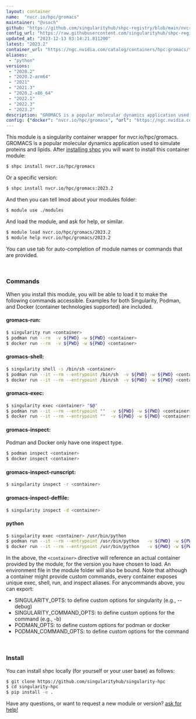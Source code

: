 ```yaml
---
layout: container
name:  "nvcr.io/hpc/gromacs"
maintainer: "@vsoch"
github: "https://github.com/singularityhub/shpc-registry/blob/main/nvcr.io/hpc/gromacs/container.yaml"
config_url: "https://raw.githubusercontent.com/singularityhub/shpc-registry/main/nvcr.io/hpc/gromacs/container.yaml"
updated_at: "2023-12-13 03:14:21.811200"
latest: "2023.2"
container_url: "https://ngc.nvidia.com/catalog/containers/hpc:gromacs/tags"
aliases:
 - "python"
versions:
 - "2020.2"
 - "2020.2-arm64"
 - "2021"
 - "2021.3"
 - "2020.2-x86_64"
 - "2022.1"
 - "2022.3"
 - "2023.2"
description: "GROMACS is a popular molecular dynamics application used to simulate proteins and lipids."
config: {"docker": "nvcr.io/hpc/gromacs", "url": "https://ngc.nvidia.com/catalog/containers/hpc:gromacs/tags", "maintainer": "@vsoch", "description": "GROMACS is a popular molecular dynamics application used to simulate proteins and lipids.", "latest": {"2023.2": "sha256:04d5ac4416523624bbfcb36c85a63fd8a6ac8acf7c2eeb1af89dd03c60d45daf"}, "tags": {"2020.2": "sha256:2d51288e7b0cacc3c33fdde07a2b81a803c243411ccb805e03179fa2554b8daa", "2020.2-arm64": "sha256:2b8c453a5fc709f19e48c76d2b8403d1a5248eef2f05c1429df23b77e1c06b33", "2021": "sha256:aa095dcdb175e10132a5862204bf91e6f374f72ba9f2360d9ff5c45ae67785fd", "2021.3": "sha256:bfa887d5bebc48fe551873a240ecd0a2bb87f7c3d67f0178233304b5b779cedc", "2020.2-x86_64": "sha256:b76a847b8f85bab0a5605a97b774583650132d8f413c0d878ffbdc381a04472a", "2022.1": "sha256:1a300919fef314b2b42b4f252eb92052ccb912eaed066f1cd3f1415038a6cbce", "2022.3": "sha256:b55e99df2acb691f6dd147d33f7fe3519731fe572599c0bdd9b17718a133d551", "2023.2": "sha256:04d5ac4416523624bbfcb36c85a63fd8a6ac8acf7c2eeb1af89dd03c60d45daf"}, "filter": ["^((?!arm).)*$"], "features": {"gpu": true}, "aliases": {"python": "/usr/bin/python"}}
---
```


This module is a singularity container wrapper for nvcr.io/hpc/gromacs.
GROMACS is a popular molecular dynamics application used to simulate proteins and lipids.
After [installing shpc](#install) you will want to install this container module:


```bash
$ shpc install nvcr.io/hpc/gromacs
```

Or a specific version:

```bash
$ shpc install nvcr.io/hpc/gromacs:2023.2
```

And then you can tell lmod about your modules folder:

```bash
$ module use ./modules
```

And load the module, and ask for help, or similar.

```bash
$ module load nvcr.io/hpc/gromacs/2023.2
$ module help nvcr.io/hpc/gromacs/2023.2
```

You can use tab for auto-completion of module names or commands that are provided.

<br>

### Commands

When you install this module, you will be able to load it to make the following commands accessible.
Examples for both Singularity, Podman, and Docker (container technologies supported) are included.

#### gromacs-run:

```bash
$ singularity run <container>
$ podman run --rm  -v ${PWD} -w ${PWD} <container>
$ docker run --rm  -v ${PWD} -w ${PWD} <container>
```

#### gromacs-shell:

```bash
$ singularity shell -s /bin/sh <container>
$ podman run --it --rm --entrypoint /bin/sh  -v ${PWD} -w ${PWD} <container>
$ docker run --it --rm --entrypoint /bin/sh  -v ${PWD} -w ${PWD} <container>
```

#### gromacs-exec:

```bash
$ singularity exec <container> "$@"
$ podman run --it --rm --entrypoint ""  -v ${PWD} -w ${PWD} <container> "$@"
$ docker run --it --rm --entrypoint ""  -v ${PWD} -w ${PWD} <container> "$@"
```

#### gromacs-inspect:

Podman and Docker only have one inspect type.

```bash
$ podman inspect <container>
$ docker inspect <container>
```

#### gromacs-inspect-runscript:

```bash
$ singularity inspect -r <container>
```

#### gromacs-inspect-deffile:

```bash
$ singularity inspect -d <container>
```


#### python

```bash
$ singularity exec <container> /usr/bin/python
$ podman run --it --rm --entrypoint /usr/bin/python   -v ${PWD} -w ${PWD} <container> -c " $@"
$ docker run --it --rm --entrypoint /usr/bin/python   -v ${PWD} -w ${PWD} <container> -c " $@"
```



In the above, the `<container>` directive will reference an actual container provided
by the module, for the version you have chosen to load. An environment file in the
module folder will also be bound. Note that although a container
might provide custom commands, every container exposes unique exec, shell, run, and
inspect aliases. For anycommands above, you can export:

 - SINGULARITY_OPTS: to define custom options for singularity (e.g., --debug)
 - SINGULARITY_COMMAND_OPTS: to define custom options for the command (e.g., -b)
 - PODMAN_OPTS: to define custom options for podman or docker
 - PODMAN_COMMAND_OPTS: to define custom options for the command

<br>

### Install

You can install shpc locally (for yourself or your user base) as follows:

```bash
$ git clone https://github.com/singularityhub/singularity-hpc
$ cd singularity-hpc
$ pip install -e .
```

Have any questions, or want to request a new module or version? [ask for help!](https://github.com/singularityhub/singularity-hpc/issues)